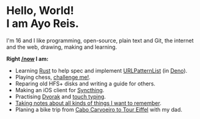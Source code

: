 # Hello, World!<br/>I am <strong>Ayo Reis</strong>.

I'm 16 and I like programming, open-source, plain text and Git, the internet and the web, drawing, making and learning.

**Right [/now](https://nownownow.com/about) I am:**

- Learning [Rust](https://www.rust-lang.org) to help spec and implement [URLPatternList](https://github.com/whatwg/urlpattern/issues/30) (in [Deno](https://deno.com)).
- Playing chess, [challenge me!](https://lichess.org/@/ayoreis).
- Reparing old HFS+ disks and writing a guide for others.
- Making an iOS client for [Syncthing](https://syncthing.net/).
- Practising [Dvorak](https://en.wikipedia.org/wiki/Dvorak_keyboard_layout) and [touch typing](https://www.keybr.com).
- [Taking notes about all kinds of things I want to remember](https://github.com/ayoreis/notes).
- Planing a bike trip from [Cabo Carvoeiro to Tour Eiffel](https://www.facebook.com/events/679331994301485) with my dad.
